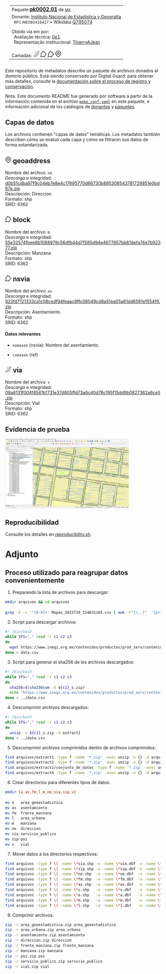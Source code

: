 <aside>
<table align="right" style="padding: 1em">
<tr><td>Paquete <a target="_git" title="Enlace canónico a git para este paquete." href="https://git.digital-guard.org/preserv-MX/blob/main/data/_pk0002.01"><big><b>pk0002.01</b></big></a> de <small><a target="_osmcodes" title="Jurisdicción" href="https://osm.codes/MX">MX</a></small>
</td></tr>
<tr><td>
Donante: <a rel="external" target="_doador" href="https://www.inegi.org.mx">Instituto Nacional de Estadística y Geografía</a>
<br/>&nbsp; <small>RFC INE0804164Z7</small> • Wikidata <a rel="external" target="_doador" title="Enlace del descriptor Wikidata del donante" href="https://www.wikidata.org/wiki/Q795074">Q795074</a></small><br/>

Obtido via <i></i> em <b></b> por:
<br/>&nbsp; Avaliação técnica: <a rel="external" target="_gitPerson" title="Usuario de Git" href="https://github.com/0e1">0e1</a>
<br/>&nbsp; Representação institucional: <a rel="external" target="_gitPerson" title="Usuario de" href="https://github.com/ThierryAJean">ThierryAJean</a><br/>
</td></tr>
<tr><td>Camadas: <a title="via" href="#-via"><img src="https://raw.githubusercontent.com/digital-guard/preserv/main/docs/assets/layerIcon-via.png" alt="via" width="20"/></a> <a title="block" href="#-block"><img src="https://raw.githubusercontent.com/digital-guard/preserv/main/docs/assets/layerIcon-block.png" alt="block" width="20"/></a> <a title="nsvia" href="#-nsvia"><img src="https://raw.githubusercontent.com/digital-guard/preserv/main/docs/assets/layerIcon-nsvia.png" alt="nsvia" width="20"/></a> <a title="geoaddress" href="#-geoaddress"><img src="https://raw.githubusercontent.com/digital-guard/preserv/main/docs/assets/layerIcon-geoaddress.png" alt="geoaddress" width="20"/></a> </td></tr>

</table>
</aside>

<section>

Este repositorio de metadatos describe un paquete de archivos donados al dominio público. Está siendo conservado por Digital Guard: para obtener más detalles, consulte la [documentación sobre el proceso de registro y conservación](https://wiki.addressforall.org/doc/Documentação_Digital-guard).

Nota. Este documento README fue generado por software a partir de la información contenida en el archivo [`make_conf.yaml`](https://git.digital-guard.org/preserv-MX/blob/main/data/_pk0002.01/make_conf.yaml) en este paquete, e información adicional de los catálogos de [donantes](https://git.digital-guard.org/preserv-BR/blob/main/data/donor.csv) y [paquetes](https://git.digital-guard.org/preserv-BR/blob/main/data/donatedPack.csv).

# Capas de datos

Los archivos contienen "capas de datos" temáticas. Los metadatos también describen cómo se evaluó cada capa y cómo se filtraron sus datos de forma estandarizada.

## <img src="https://raw.githubusercontent.com/digital-guard/preserv/main/docs/assets/layerIcon-geoaddress.png" alt="geoaddress" width="20"/> geoaddress

Nombre del archivo: `ne`<br/>*Descarga* e integridad: [d0b51cdba97f9c04eb7e8e4c17695770d66730b895308543781729851e0bd67e.zip](http://dl.digital-guard.org/d0b51cdba97f9c04eb7e8e4c17695770d66730b895308543781729851e0bd67e.zip)<br/>Descripción: Direccion<br/>Formato: shp<br/>SRID: 6362

## <img src="https://raw.githubusercontent.com/digital-guard/preserv/main/docs/assets/layerIcon-block.png" alt="block" width="20"/> block

Nombre del archivo: `m`<br/>*Descarga* e integridad: [55e32574fbee8b1088979c56dfb44d7f585d94e4677957bb61defa74e7b92377.zip](http://dl.digital-guard.org/55e32574fbee8b1088979c56dfb44d7f585d94e4677957bb61defa74e7b92377.zip)<br/>Descripción: Manzana<br/>Formato: shp<br/>SRID: 6362

## <img src="https://raw.githubusercontent.com/digital-guard/preserv/main/docs/assets/layerIcon-nsvia.png" alt="nsvia" width="20"/> nsvia

Nombre del archivo: `as`<br/>*Descarga* e integridad: [922fd7121333ca1c08cedf94feaac8ffc08049cd8a51ea05a61dd6581e1554f9.zip](http://dl.digital-guard.org/922fd7121333ca1c08cedf94feaac8ffc08049cd8a51ea05a61dd6581e1554f9.zip)<br/>Descripción: Asentamiento<br/>Formato: shp<br/>SRID: 6362

#### Datos relevantes
* `nomasen` (nsvia): Nombre del asentamiento.

* `cveasen` (ref)

## <img src="https://raw.githubusercontent.com/digital-guard/preserv/main/docs/assets/layerIcon-via.png" alt="via" width="20"/> via

Nombre del archivo: `v`<br/>*Descarga* e integridad: [09a6131f004f8561b1731e37d805ffd73a6cd0d78c195f15dd9b0827362a6ce5.zip](http://dl.digital-guard.org/09a6131f004f8561b1731e37d805ffd73a6cd0d78c195f15dd9b0827362a6ce5.zip)<br/>Descripción: Vial<br/>Formato: shp<br/>SRID: 6362

# Evidencia de prueba
<img src="evidenceTest.png" width="400"/>

</section>
<section>

# Reproducibilidad

Consulte los detalles en [reproducibility.sh](https://git.digital-guard.org/preserv-MX/blob/main/data/_pk0002.01/reproducibility.sh).

</section>

# Adjunto

## Proceso utilizado para reagrupar datos convenientemente

1. Preparando la lista de archivos para descargar:

```sh
mkdir arquivos && cd arquivos

grep -E -i '^[0-9]+' Mapas_2023719_214631165.csv | awk -F"[\.,]"  '{print $1","$3","$12}' | sed 's/, /,/g;s/Urbanas/urbana/;s/Rurales/rural/;s/ /_/g' > data.csv
```

2. Script para descargar archivos:

```sh
#! /bin/bash
while IFS="," read -r c1 c2 c3
do
  wget https://www.inegi.org.mx/contenidos/productos/prod_serv/contenidos/espanol/bvinegi/productos/geografia/${c2}/SHP_2/${c3}/${c1}_s.zip
done < data.csv
```

3. Script para generar el sha256 de los archivos descargados:

```sh
#! /bin/bash
while IFS="," read -r c1 c2 c3
do
  sha256=$(sha256sum -b ${c1}_s.zip)
  echo "https://www.inegi.org.mx/contenidos/productos/prod_serv/contenidos/espanol/bvinegi/productos/geografia/${c2}/SHP_2/${c3}/${c1}_s.zip,${sha256}" >> ../sha256_originales.csv
done < ../data.csv
```

4. Descomprimir archivos descargados:

```sh
#! /bin/bash
while IFS="," read -r c1 c2 c3
do
  unzip -o ${c1}_s.zip -d extract1
done < ../data.csv
```

5. Descomprimir archivos comprimidos dentro de archivos comprimidos:

```sh
find arquivos/extract1 -type f -name '*.zip' -exec unzip -o {} -d arquivos/extract2 \; &> logunzip2
find arquivos/extract2 -type f -name '*.zip' -exec unzip -o {} -d arquivos/extract3 \; &> logunzip3
find arquivos/extract1/conjunto_de_datos -type f -name '*.zip' -exec unzip -o {} -d arquivos/extract4 \; &> logunzip4
find arquivos/extract4 -type f -name '*.zip' -exec unzip -o {} -d arquivos/extract5 \; &> logunzip5
```

6. Crear directorios para diferentes tipos de datos:

```sh
mkdir {a,as,fm,l,m,ne,sia,sip,v}

mv a   area_geoestadistica
mv as  asentamiento
mv fm  frente_manzana
mv l   area_urbana
mv m   manzana
mv ne  direccion
mv sia servicio_publico
mv sip poi
mv v   vial
```

7. Mover datos a los directorios respectivos:

```sh
find arquivos -type f \( -name \*sia.shp -o -name \*sia.dbf -o -name \*sia.prj -o -name \*sia.shx -o -name \*sia.shp.xml \) -exec mv -t arquivos_r/servicio_publico {} +
find arquivos -type f \( -name \*sip.shp -o -name \*sip.dbf -o -name \*sip.prj -o -name \*sip.shx -o -name \*sip.shp.xml \) -exec mv -t arquivos_r/poi {} +
find arquivos -type f \( -name \*ne.shp  -o -name \*ne.dbf  -o -name \*ne.prj  -o -name \*ne.shx  -o -name \*ne.shp.xml  \) -exec mv -t arquivos_r/direccion  {} +
find arquivos -type f \( -name \*fm.shp  -o -name \*fm.dbf  -o -name \*fm.prj  -o -name \*fm.shx  -o -name \*fm.shp.xml  \) -exec mv -t arquivos_r/frente_manzana  {} +
find arquivos -type f \( -name \*as.shp  -o -name \*as.dbf  -o -name \*as.prj  -o -name \*as.shx  -o -name \*as.shp.xml  \) -exec mv -t arquivos_r/asentamiento  {} +
find arquivos -type f \( -name \*v.shp   -o -name \*v.dbf   -o -name \*v.prj   -o -name \*v.shx   -o -name \*v.shp.xml   \) -exec mv -t arquivos_r/vial   {} +
find arquivos -type f \( -name \*a.shp   -o -name \*a.dbf   -o -name \*a.prj   -o -name \*a.shx   -o -name \*a.shp.xml   \) -exec mv -t arquivos_r/area_geoestadistica {} +
find arquivos -type f \( -name \*m.shp   -o -name \*m.dbf   -o -name \*m.prj   -o -name \*m.shx   -o -name \*m.shp.xml   \) -exec mv -t arquivos_r/manzana   {} +
find arquivos -type f \( -name \*l.shp   -o -name \*l.dbf   -o -name \*l.prj   -o -name \*l.shx   -o -name \*l.shp.xml   \) -exec mv -t arquivos_r/area_urbana   {} +
```
8. Comprimir archivos:

```sh
zip -r area_geoestadistica.zip area_geoestadistica
zip -r area_urbana.zip area_urbana
zip -r asentamiento.zip asentamiento
zip -r direccion.zip direccion
zip -r frente_manzana.zip frente_manzana
zip -r manzana.zip manzana
zip -r poi.zip poi
zip -r servicio_publico.zip servicio_publico
zip -r vial.zip vial
```

